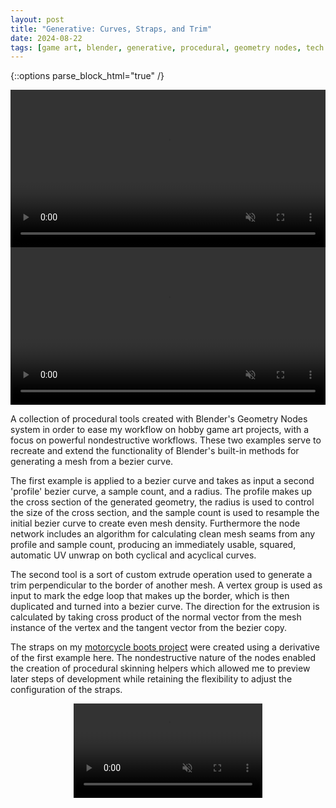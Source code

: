 ```yaml
---
layout: post
title: "Generative: Curves, Straps, and Trim"
date: 2024-08-22
tags: [game art, blender, generative, procedural, geometry nodes, tech art]
---
```

<style>img[src*="#preview"]{display:block; margin:auto; width:80%}</style>
<style>video{width:100%;display:block;margin:auto}div.entry{display:inline-block;padding-top:40px}</style>
<style>.body{width:60%}</style>
{::options parse_block_html="true" /}

<div class="row">
<div class="6u 12u$(mobile)">
<video autoplay muted loop>
    <source src="{{site.url}}/code/nodes_2023/nodes_belt.mp4" type="video/mp4">
</video>
</div>
<div class="6u 12u$(mobile)">
<video autoplay muted loop>
    <source src="{{site.url}}/code/nodes_2023/nodes_trim.mp4" type="video/mp4">
</video>
</div>
</div>
<p></p>
A collection of procedural tools created with Blender's Geometry Nodes system in order to ease my workflow on hobby game art projects, with a focus on powerful nondestructive workflows. These two examples serve to recreate and extend the functionality of Blender's built-in methods for generating a mesh from a bezier curve.  

The first example is applied to a bezier curve and takes as input a second 'profile' bezier curve, a sample count, and a radius. The profile makes up the cross section of the generated geometry, the radius is used to control the size of the cross section, and the sample count is used to resample the initial bezier curve to create even mesh density. Furthermore the node network includes an algorithm for calculating clean mesh seams from any profile and sample count, producing an immediately usable, squared, automatic UV unwrap on both cyclical and acyclical curves.  

The second tool is a sort of custom extrude operation used to generate a trim perpendicular to the border of another mesh. A vertex group is used as input to mark the edge loop that makes up the border, which is then duplicated and turned into a bezier curve. The direction for the extrusion is calculated by taking cross product of the normal vector from the mesh instance of the vertex and the tangent vector from the bezier copy.  

The straps on my [motorcycle boots project]({{site.url}}/2024/08/22/boots.html) were created using a derivative of the first example here. The nondestructive nature of the nodes enabled the creation of procedural skinning helpers which allowed me to preview later steps of development while retaining the flexibility to adjust the configuration of the straps.

<video autoplay muted loop class="body">
    <source src="{{site.url}}/code/nodes_2023/nodes_boots.mp4#body" type="video/mp4">
</video>
